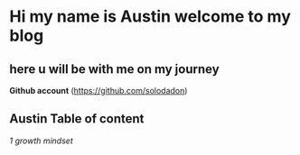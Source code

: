 # Hi my name is Austin welcome to my blog
## here u will be with me on my journey

**Github account**  (https://github.com/solodadon)

## Austin Table of content
*1 growth mindset*
